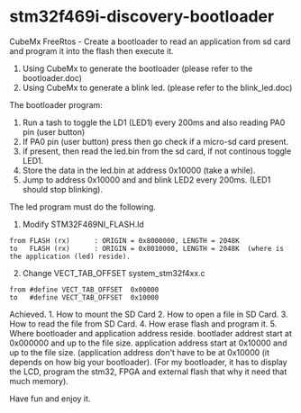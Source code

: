 # stm32f469i-discovery-bootloader
CubeMx FreeRtos - Create a bootloader to read an application from sd card and program it into the flash then execute it.

1. Using CubeMx to generate the bootloader (please refer to the bootloader.doc)
2. Using CubeMx to generate a blink led.   (please refer to the blink_led.doc)

The bootloader program:
  1. Run a tash to toggle the LD1 (LED1) every 200ms and also reading PA0 pin (user button)
  2. If PA0 pin (user button) press then go check if a micro-sd card present.
  3. if present, then read the led.bin from the sd card, if not continous toggle LED1.
  4. Store the data in the led.bin at address 0x10000 (take a while).
  5. Jump to address 0x10000 and and blink LED2 every 200ms. (LED1 should stop blinking).
  
The led program must do the following.
  1. Modify STM32F469NI_FLASH.ld
  
    from FLASH (rx)      : ORIGIN = 0x8000000, LENGTH = 2048K
    to   FLASH (rx)      : ORIGIN = 0x8010000, LENGTH = 2048K  (where is the application (led) reside).
     
  2. Change VECT_TAB_OFFSET system_stm32f4xx.c 
  
    from #define VECT_TAB_OFFSET  0x00000
    to   #define VECT_TAB_OFFSET  0x10000 
  
  Achieved.
    1. How to mount the SD Card
    2. How to open a file in SD Card.
    3. How to read the file from SD Card.
    4. How erase flash and program it.
    5. Where bootloader and application address reside.
       bootlader addrest start at 0x000000 and up to the file size.
       application address start at 0x10000 and up to the file size.
       (application address don't have to be at 0x10000 (it depends on how big your bootloader).
       (For my bootloader, it has to display the LCD, program the stm32, FPGA and external flash
          that why it need that much memory).
    
  Have fun and enjoy it.
